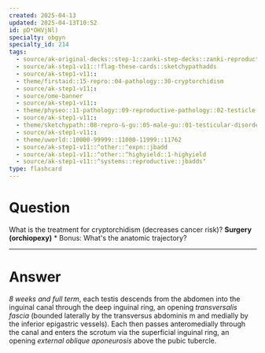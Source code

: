 ```yaml
---
created: 2025-04-13
updated: 2025-04-13T10:52
id: pD*OHVjNl)
specialty: obgyn
specialty_id: 214
tags:
  - source/ak-original-decks::step-1::zanki-step-decks::zanki-reproductive::reproductive-pathology
  - source/ak-step1-v11::!flag-these-cards::sketchypathadds
  - source/ak-step1-v11::
  - theme/firstaid::15-repro::04-pathology::30-cryptorchidism
  - source/ak-step1-v11::
  - source/ome-banner
  - source/ak-step1-v11::
  - theme/physeo::11-pathology::09-reproductive-pathology::02-testicle
  - source/ak-step1-v11::
  - theme/sketchypath::08-repro-&-gu::05-male-gu::01-testicular-disorders-&-cancer
  - source/ak-step1-v11::
  - theme/uworld::10000-99999::11000-11999::11762
  - source/ak-step1-v11::^other::^expn::jbadd
  - source/ak-step1-v11::^other::^highyield::1-highyield
  - source/ak-step1-v11::^systems::reproductive::jbadds"
type: flashcard
---
```


# Question
What is the treatment for cryptorchidism (decreases cancer risk)?   **Surgery (orchiopexy)**   * Bonus: What's the anatomic trajectory?

---

# Answer
*8 weeks and full term*, each testis descends from the abdomen into the inguinal canal through the deep inguinal ring, an opening *transversalis fascia* (bounded laterally by the transversus abdominis m and medially by the inferior epigastric vessels).   Each then passes anteromedially through the canal and enters the scrotum via the superficial inguinal ring, an opening *external oblique aponeurosis* above the pubic tubercle.